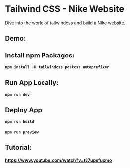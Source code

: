 # Tailwind CSS - Nike Website

Dive into the world of tailwindcss and build a Nike website.

## Demo:

####

## Install npm Packages:

#### `npm install -D tailwindcss postcss autoprefixer`

## Run App Locally:

#### `npm run dev`

## Deploy App:

#### `npm run build`

#### `npm run preview`

## Tutorial:

#### https://www.youtube.com/watch?v=tS7upsfuxmo
